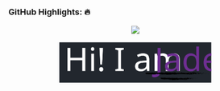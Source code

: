 
### GitHub Highlights: :fire:
<div align="center">
  <a href="https://commits.top/philippines_public.html" target="_blank">
     <img align="center" src="https://github-readme-streak-stats.herokuapp.com/?user=jade-arinal-banares&theme=buefy-dark&date_format=M%20j%5B%2C%20Y%5D" />
  </a>
</div>

<br>
<div align="center">
  <a href="https://portfolio-pvix.vercel.app/" target="_blank">
    <img src="HsdjdhclawIDU.svg" width="60%" alt="I am Jadee"/>
  </a>
</div>
